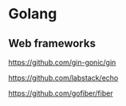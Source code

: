 # Golang

## Web frameworks

https://github.com/gin-gonic/gin

https://github.com/labstack/echo

https://github.com/gofiber/fiber

